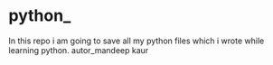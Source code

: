 # python_
In this repo i am going to save all my python files which i wrote while learning python.
autor_mandeep kaur
